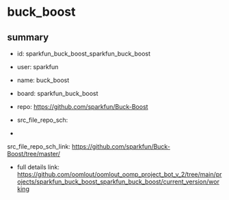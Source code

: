 # buck_boost
 
## summary 
* id: sparkfun_buck_boost_sparkfun_buck_boost
* user: sparkfun
* name: buck_boost
* board: sparkfun_buck_boost
* repo: https://github.com/sparkfun/Buck-Boost



* src_file_repo_sch: 
*
 src_file_repo_sch_link: https://github.com/sparkfun/Buck-Boost/tree/master/
* full details link: https://github.com/oomlout/oomlout_oomp_project_bot_v_2/tree/main/projects/sparkfun_buck_boost_sparkfun_buck_boost/current_version/working  






